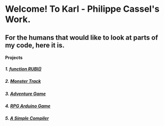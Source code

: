 # Welcome! To Karl - Philippe Cassel's Work.

## For the humans that would like to look at parts of my code, here it is. 

#### Projects

##### 1. [function RUBI()](https://github.com/InvaderZim19/functionRUBI)

##### 2. [Monster Track](https://github.com/InvaderZim19/ucsc_hack2015)

##### 3. [Adventure Game](https://github.com/InvaderZim19/adv-enture)

##### 4. [RPG Arduino Game](https://github.com/InvaderZim19/rpg-arduino-adv)

##### 5. [A Simple Compiler](https://github.com/InvaderZim19/com-piler)
